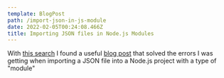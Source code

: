 ```yaml
---
template: BlogPost
path: /import-json-in-js-module
date: 2022-02-05T00:24:08.466Z
title: Importing JSON files in Node.js Modules
---
```

With [this search](https://lmgtfy.app/?q=js+import+json+module) I found a useful [blog post](https://www.stefanjudis.com/snippets/how-to-import-json-files-in-es-modules-node-js/) that solved the errors I was getting when importing a JSON file into a Node.js project with a type of "module"